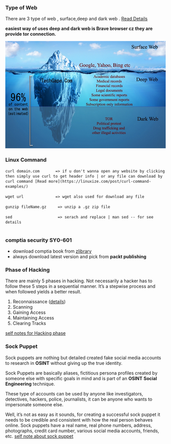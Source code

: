 ### Type of Web
There are 3 type of web , surface,deep and dark web . [Read Details ](https://www.guru99.com/deep-web-vs-dark-web.html)

__easiest way of uses deep and dark web is Brave browser cz they are provide tor connection.__


![web](../Images/Deep-dark-Web.jpg)


### Linux Command
```
curl domain.com       => if u don't wanna open any website by clicking then simply use curl to get header info | or any file can download by curl command [Read more](https://linuxize.com/post/curl-command-examples/)

wget url              => wget also used for download any file

gunzip fileName.gz     => unzip a .gz zip file

sed                    => serach and replace | man sed -- for see details


```

### comptia security SY0-601
- download comptia book from [zlibrary](https://b-ok.global/s/comptia%20security%20sy0-601)
- always download latest version and pick from __packt publishing__


### Phase of Hacking
There are mainly 5 phases in hacking. Not necessarily a hacker has to follow these 5 steps in a sequential manner. It’s a stepwise process and when followed yields a better result. 

1. Reconnaissance ([details](../Book/Recon-Passive_actice-Recon-OSINT.pdf))
2. Scanning
3. Gaining Access
4. Maintaining Access
5. Clearing Tracks

[self notes for Hacking phase ](../self_notes/Hacking_phase.pdf)



### Sock Puppet 

Sock puppets are nothing but detailed created fake social media accounts to research in **OSINT** without giving up the true identity.

Sock Puppets are basically aliases, fictitious persona profiles created by someone else with specific goals in mind and is part of an **OSINT** __Social Engineering__ technique.

These type of accounts can be used by anyone like investigators, detectives, hackers, police, journalists, it can be anyone who wants to impersonate someone else.

Well, it’s not as easy as it sounds, for creating a successful sock puppet it needs to be credible and consistent with how the real person behaves online. Sock puppets have a real name, real phone numbers, address, photographs, credit card number, various social media accounts, friends, etc. 
[self note about sock puppet](../self_notes/Sock_puppets.md)